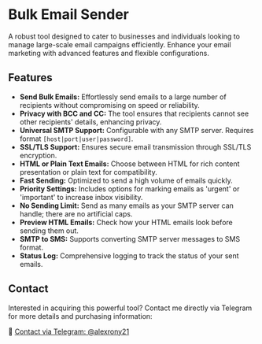 # Bulk Email Sender

A robust tool designed to cater to businesses and individuals looking to manage large-scale email campaigns efficiently. Enhance your email marketing with advanced features and flexible configurations.

## Features

- **Send Bulk Emails:** Effortlessly send emails to a large number of recipients without compromising on speed or reliability.
- **Privacy with BCC and CC:** The tool ensures that recipients cannot see other recipients' details, enhancing privacy.
- **Universal SMTP Support:** Configurable with any SMTP server. Requires format `[host|port|user|password]`.
- **SSL/TLS Support:** Ensures secure email transmission through SSL/TLS encryption.
- **HTML or Plain Text Emails:** Choose between HTML for rich content presentation or plain text for compatibility.
- **Fast Sending:** Optimized to send a high volume of emails quickly.
- **Priority Settings:** Includes options for marking emails as 'urgent' or 'important' to increase inbox visibility.
- **No Sending Limit:** Send as many emails as your SMTP server can handle; there are no artificial caps.
- **Preview HTML Emails:** Check how your HTML emails look before sending them out.
- **SMTP to SMS:** Supports converting SMTP server messages to SMS format.
- **Status Log:** Comprehensive logging to track the status of your sent emails.

## Contact

Interested in acquiring this powerful tool? Contact me directly via Telegram for more details and purchasing information:

📨 [Contact via Telegram: @alexrony21](https://t.me/alexrony21)
